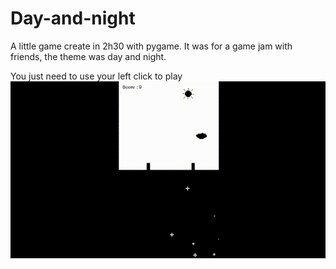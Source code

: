 # Day-and-night
A little game create in 2h30 with pygame. It was for a game jam with friends, the theme was day and night.

You just need to use your left click to play
<img src="example.gif"/>
